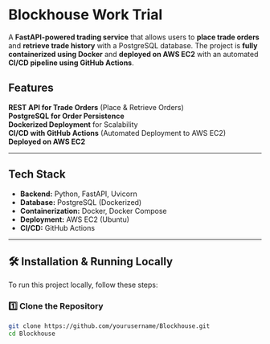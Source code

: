 # Blockhouse Work Trial

A **FastAPI-powered trading service** that allows users to **place trade orders** and **retrieve trade history** with a PostgreSQL database. The project is **fully containerized using Docker** and **deployed on AWS EC2** with an automated **CI/CD pipeline using GitHub Actions**.

## Features
**REST API for Trade Orders** (Place & Retrieve Orders)    
**PostgreSQL for Order Persistence**  
**Dockerized Deployment** for Scalability  
**CI/CD with GitHub Actions** (Automated Deployment to AWS EC2)  
**Deployed on AWS EC2**  

---

## Tech Stack
- **Backend:** Python, FastAPI, Uvicorn
- **Database:** PostgreSQL (Dockerized)
- **Containerization:** Docker, Docker Compose
- **Deployment:** AWS EC2 (Ubuntu)
- **CI/CD:** GitHub Actions

---

## 🛠️ Installation & Running Locally
To run this project locally, follow these steps:

### **1️⃣ Clone the Repository**
```sh
git clone https://github.com/yourusername/Blockhouse.git
cd Blockhouse



